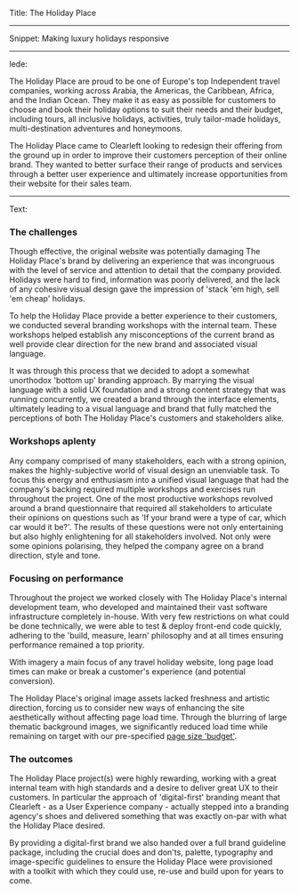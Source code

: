 Title: The Holiday Place

----

Snippet: Making luxury holidays responsive

----

lede: 

The Holiday Place are proud to be one of Europe's top Independent travel companies, working across Arabia, the Americas, the Caribbean, Africa, and the Indian Ocean. They make it as easy as possible for customers to choose and book their holiday options to suit their needs and their budget, including tours, all inclusive holidays, activities, truly tailor-made holidays, multi-destination adventures and honeymoons.

The Holiday Place came to Clearleft looking to redesign their offering from the ground up in order to improve their customers perception of their online brand. They  wanted to better surface their range of products and services through a better user experience and ultimately increase opportunities from their website for their sales team.


----
Text: 

### The challenges

Though effective, the original website was potentially damaging The Holiday Place's brand by delivering an experience that was incongruous with the level of service and attention to detail that the company provided. Holidays were hard to find, information was poorly delivered, and the lack of any cohesive visual design gave the impression of 'stack 'em high, sell 'em cheap' holidays. 

To help the Holiday Place provide a better experience to their customers, we conducted several branding workshops with the internal team. These workshops helped establish any misconceptions of the current brand as well provide clear direction for the new brand and associated visual language.

It was through this process that we decided to adopt a somewhat unorthodox 'bottom up' branding approach. By marrying the visual language with a solid UX foundation and a strong content strategy that was running concurrently, we created a brand through the interface elements, ultimately leading to a visual language and brand that fully matched the perceptions of both The Holiday Place's customers and stakeholders alike.

### Workshops aplenty

Any company comprised of many stakeholders, each with a strong opinion, makes the highly-subjective world of visual design an unenviable task.  To focus this energy and enthusiasm into a unified visual language that had the company's backing required multiple workshops and exercises run throughout the project. One of the most productive workshops revolved around a brand questionnaire that required all stakeholders to articulate their opinions on questions such as 'If your brand were a type of car, which car would it be?'.  The results of these questions were not only entertaining but also highly enlightening for all stakeholders involved.  Not only were some opinions polarising, they helped the company agree on a brand direction, style and tone.


### Focusing on performance

Throughout the project we worked closely with The Holiday Place's internal development team, who developed and maintained their vast software infrastructure completely in-house. With very few restrictions on what could be done technically, we were able to test & deploy front-end code quickly, adhering to the 'build, measure, learn' philosophy and at all times ensuring performance remained a top priority.

With imagery a main focus of any travel holiday website, long page load times can make or break a customer's experience (and potential conversion).

The Holiday Place's original image assets lacked freshness and artistic direction, forcing us to consider new ways of enhancing the site aesthetically without affecting page load time. Through the blurring of large thematic background images, we significantly reduced load time while remaining on target with our pre-specified [page size 'budget'](http://clearleft.com/thinks/responsivedesignonabudget/).

### The outcomes

The Holiday Place project(s) were highly rewarding, working with a great internal team with high standards and a desire to deliver great UX to their customers.  In particular the approach of 'digital-first' branding meant that Clearleft - as a User Experience company - actually stepped into a branding agency's shoes and delivered something that was exactly on-par with what the Holiday Place desired.  

By providing a digital-first brand we also handed over a full brand guideline package, including the crucial does and don'ts, palette, typography and image-specific guidelines to ensure the Holiday Place were provisioned with a toolkit with which they could use, re-use and build upon for years to come.

